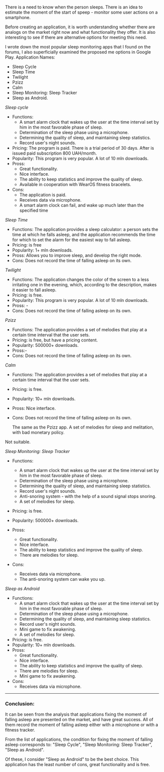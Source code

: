 There is a need to know when the person sleeps.
There is an idea to estimate the moment of the start of speep - monitor some user actions on a smartphone.

Before creating an application, it is worth understanding whether there are analogs on the market right now
and what functionality they offer.
It is also interesting to see if there are alternative options for meeting this need.


  I wrote down the most popular sleep monitoring apps that I
found on the forums, I also superficially examined the proposed
me options in Google Play.
Application Names: 
+ Sleep Cycle 
+ Sleep Time 
+ Twilight
+  Pzizz
+  Calm
+  Sleep Monitoring: Sleep Tracker
+  Sleep as Android.

_Sleep cycle_

+ Functions:
   + A smart alarm clock that wakes up the user at the time interval set by him in the most favorable phase of sleep.
   + Determination of the sleep phase using a microphone.
   + Determining the quality of sleep, and maintaining sleep statistics.
   + Record user's night sounds.
+ Pricing: The program is paid. There is a trial period of 30 days. After is issued
paid subscription 800 UAH/month.
+ Popularity: This program is very popular. A lot of 10 mln downloads.
+ Pross:
   + Great functionality.
   + Nice interface.
   + The ability to keep statistics and improve the quality of sleep.
   + Available in cooperation with WearOS fitness bracelets.
+ Cons:
   + The application is paid.
   + Receives data via microphone.
   + A smart alarm clock can fail, and wake up much later than the specified time
  


_Sleep Time_

+ Functions: The application provides a sleep calculator: a person sets the time at which he falls asleep, and the application recommends the time for which to set the alarm for the easiest way to fall asleep.
+ Pricing: is free
+ Popularity: 1+ mln downloads.
+ Pross: Allows you to improve sleep, and develop the right mode.
+ Cons: Does not record the time of falling asleep on its own.


_Twilight_

+ Functions: The application changes the color of the screen to a less irritating one in the evening, which, according to the description, makes it easier to fall asleep.
+ Pricing: is free.
+ Popularity: This program is very popular. A lot of 10 mln downloads.
+ Pross: -
+ Cons: Does not record the time of falling asleep on its own.


_Pzizz_

+ Functions: The application provides a set of melodies that play at a certain time interval that the user sets.
+ Pricing: is free, but have a pricing content. 
+ Popularity: 500000+ downloads.
+ Pross:-
+ Cons: Does not record the time of falling asleep on its own.


_Calm_

+ Functions: The application provides a set of melodies that play at a certain time interval that the user sets.
+ Pricing: is free.
+ Popularity: 10+ mln downloads.
+ Pross: Nice interface.
+ Cons: Does not record the time of falling asleep on its own.

  The same as the Pzizz app. A set of melodies for sleep and melitation, with
bad monetary policy.

Not suitable.

_Sleep Monitoring: Sleep Tracker_

+ Functions:
   + A smart alarm clock that wakes up the user at the time interval set by him in the most favorable phase of sleep.
   + Determination of the sleep phase using a microphone.
   + Determining the quality of sleep, and maintaining sleep statistics.
   + Record user's night sounds.
   + Anti-snoring system - with the help of a sound signal stops snoring. 
   + A set of melodies for sleep.
+ Pricing: is free.
+ Popularity: 500000+ downloads.
+ Pross: 
   + Great functionality.
   + Nice interface.
   + The ability to keep statistics and improve the quality of sleep.
   + There are melodies for sleep.
  
+ Cons:
   + Receives data via microphone.
   + The anti-snoring system can wake you up.


_Sleep as Android_

+ Functions:
   + A smart alarm clock that wakes up the user at the time interval set by him in the most favorable phase of sleep.
   + Determination of the sleep phase using a microphone.
   + Determining the quality of sleep, and maintaining sleep statistics.
   + Record user's night sounds.
   + Mini game to fix awakening.
   + A set of melodies for sleep.
+ Pricing: is free.
+ Popularity: 10+ mln downloads.
+ Pross:
  + Great functionality.
   + Nice interface.
   + The ability to keep statistics and improve the quality of sleep.
   + There are melodies for sleep.
   + Mini game to fix awakening.
+ Cons:
  + Receives data via microphone.


___
### Conclusion:

It can be seen from the analysis that applications fixing the moment of falling asleep are presented on the market, and have great success. All of them record the moment of falling asleep either with a microphone or with a fitness tracker.

From the list of applications, the condition for fixing the moment of falling asleep corresponds to: "Sleep Cycle", "Sleep Monitoring: Sleep Tracker", "Sleep as Android". 

Of these, I consider "Sleep as Android" to be the best choice. This application has the least number of cons, great functionality and is free.


